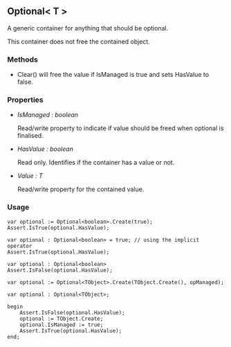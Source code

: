 ## Optional< T >

A generic container for anything that should be optional.

This container does not free the contained object.

### Methods

* Clear() will free the value if IsManaged is true and sets HasValue to false.

### Properties

* _IsManaged : boolean_

	Read/write property to indicate if value should be freed when optional is finalised.

* _HasValue : boolean_

	Read only. Identifies if the container has a value or not.
      
* _Value : T_

	Read/write property for the contained value.
	
### Usage

```
var optional := Optional<boolean>.Create(true);
Assert.IsTrue(optional.HasValue);
```

```
var optional : Optional<boolean> = true; // using the implicit operator
Assert.IsTrue(optional.HasValue);
```

```
var optional : Optional<boolean>
Assert.IsFalse(optional.HasValue);
```

```
var optional := Optional<TObject>.Create(TObject.Create(), opManaged);
```

```
var optional : Optional<TObject>;

begin
	Assert.IsFalse(optional.HasValue);
	optional := TObject.Create;
	optional.IsManaged := true;
	Assert.IsTrue(optional.HasValue);
end;
```